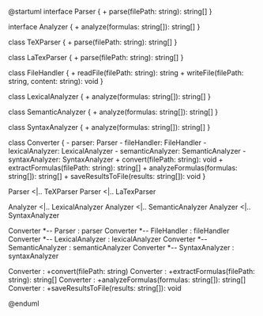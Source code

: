 @startuml
interface Parser {
    + parse(filePath: string): string[]
}

interface Analyzer {
    + analyze(formulas: string[]): string[]
}

class TeXParser {
    + parse(filePath: string): string[]
}

class LaTexParser {
    + parse(filePath: string): string[]
}

class FileHandler {
    + readFile(filePath: string): string
    + writeFile(filePath: string, content: string): void
}

class LexicalAnalyzer {
    + analyze(formulas: string[]): string[]
}

class SemanticAnalyzer {
    + analyze(formulas: string[]): string[]
}

class SyntaxAnalyzer {
    + analyze(formulas: string[]): string[]
}

class Converter {
    - parser: Parser
    - fileHandler: FileHandler
    - lexicalAnalyzer: LexicalAnalyzer
    - semanticAnalyzer: SemanticAnalyzer
    - syntaxAnalyzer: SyntaxAnalyzer
    + convert(filePath: string): void
    + extractFormulas(filePath: string): string[]
    + analyzeFormulas(formulas: string[]): string[]
    + saveResultsToFile(results: string[]): void
}

Parser <|.. TeXParser
Parser <|.. LaTexParser

Analyzer <|.. LexicalAnalyzer
Analyzer <|.. SemanticAnalyzer
Analyzer <|.. SyntaxAnalyzer

Converter *-- Parser : parser
Converter *-- FileHandler : fileHandler
Converter *-- LexicalAnalyzer : lexicalAnalyzer
Converter *-- SemanticAnalyzer : semanticAnalyzer
Converter *-- SyntaxAnalyzer : syntaxAnalyzer

Converter : +convert(filePath: string)
Converter : +extractFormulas(filePath: string): string[]
Converter : +analyzeFormulas(formulas: string[]): string[]
Converter : +saveResultsToFile(results: string[]): void

@enduml